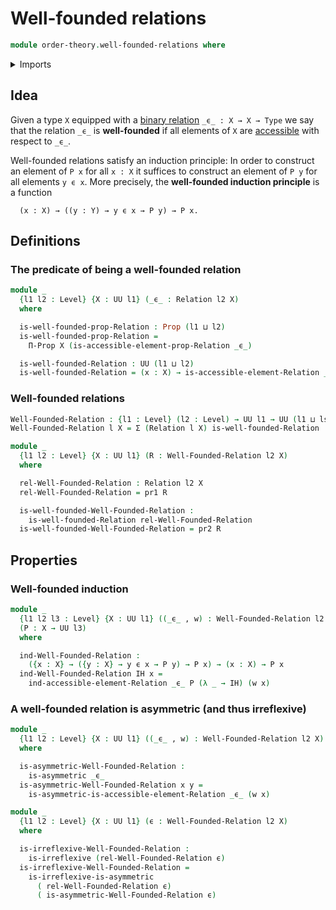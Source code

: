 # Well-founded relations

```agda
module order-theory.well-founded-relations where
```

<details><summary>Imports</summary>

```agda
open import foundation.action-on-identifications-functions
open import foundation.binary-relations
open import foundation.dependent-pair-types
open import foundation.function-extensionality
open import foundation.identity-types
open import foundation.negation
open import foundation.propositions
open import foundation.universe-levels

open import order-theory.accessible-elements-relations
```

</details>

## Idea

Given a type `X` equipped with a
[binary relation](foundation.binary-relations.md) `_ϵ_ : X → X → Type` we say
that the relation `_ϵ_` is **well-founded** if all elements of `X` are
[accessible](order-theory.accessible-elements-relations.md) with respect to
`_ϵ_`.

Well-founded relations satisfy an induction principle: In order to construct an
element of `P x` for all `x : X` it suffices to construct an element of `P y`
for all elements `y ϵ x`. More precisely, the **well-founded induction
principle** is a function

```text
  (x : X) → ((y : Y) → y ϵ x → P y) → P x.
```

## Definitions

### The predicate of being a well-founded relation

```agda
module _
  {l1 l2 : Level} {X : UU l1} (_ϵ_ : Relation l2 X)
  where

  is-well-founded-prop-Relation : Prop (l1 ⊔ l2)
  is-well-founded-prop-Relation =
    Π-Prop X (is-accessible-element-prop-Relation _ϵ_)

  is-well-founded-Relation : UU (l1 ⊔ l2)
  is-well-founded-Relation = (x : X) → is-accessible-element-Relation _ϵ_ x
```

### Well-founded relations

```agda
Well-Founded-Relation : {l1 : Level} (l2 : Level) → UU l1 → UU (l1 ⊔ lsuc l2)
Well-Founded-Relation l X = Σ (Relation l X) is-well-founded-Relation

module _
  {l1 l2 : Level} {X : UU l1} (R : Well-Founded-Relation l2 X)
  where

  rel-Well-Founded-Relation : Relation l2 X
  rel-Well-Founded-Relation = pr1 R

  is-well-founded-Well-Founded-Relation :
    is-well-founded-Relation rel-Well-Founded-Relation
  is-well-founded-Well-Founded-Relation = pr2 R
```

## Properties

### Well-founded induction

```agda
module _
  {l1 l2 l3 : Level} {X : UU l1} ((_ϵ_ , w) : Well-Founded-Relation l2 X)
  (P : X → UU l3)
  where

  ind-Well-Founded-Relation :
    ({x : X} → ({y : X} → y ϵ x → P y) → P x) → (x : X) → P x
  ind-Well-Founded-Relation IH x =
    ind-accessible-element-Relation _ϵ_ P (λ _ → IH) (w x)
```

### A well-founded relation is asymmetric (and thus irreflexive)

```agda
module _
  {l1 l2 : Level} {X : UU l1} ((_ϵ_ , w) : Well-Founded-Relation l2 X)
  where

  is-asymmetric-Well-Founded-Relation :
    is-asymmetric _ϵ_
  is-asymmetric-Well-Founded-Relation x y =
    is-asymmetric-is-accessible-element-Relation _ϵ_ (w x)

module _
  {l1 l2 : Level} {X : UU l1} (ϵ : Well-Founded-Relation l2 X)
  where

  is-irreflexive-Well-Founded-Relation :
    is-irreflexive (rel-Well-Founded-Relation ϵ)
  is-irreflexive-Well-Founded-Relation =
    is-irreflexive-is-asymmetric
      ( rel-Well-Founded-Relation ϵ)
      ( is-asymmetric-Well-Founded-Relation ϵ)
```
